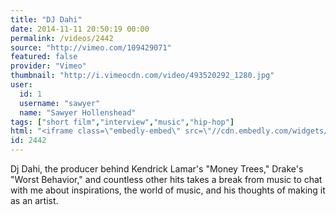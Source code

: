 ```yaml
---
title: "DJ Dahi"
date: 2014-11-11 20:50:19 00:00
permalink: /videos/2442
source: "http://vimeo.com/109429071"
featured: false
provider: "Vimeo"
thumbnail: "http://i.vimeocdn.com/video/493520292_1280.jpg"
user:
  id: 1
  username: "sawyer"
  name: "Sawyer Hollenshead"
tags: ["short film","interview","music","hip-hop"]
html: "<iframe class=\"embedly-embed\" src=\"//cdn.embedly.com/widgets/media.html?src=http%3A%2F%2Fplayer.vimeo.com%2Fvideo%2F109429071&wmode=transparent&src_secure=1&url=http%3A%2F%2Fvimeo.com%2F109429071&image=http%3A%2F%2Fi.vimeocdn.com%2Fvideo%2F493520292_1280.jpg&key=daaebf4d9cdd46779200162d0ca86e20&type=text%2Fhtml&schema=vimeo\" width=\"1920\" height=\"1080\" scrolling=\"no\" frameborder=\"0\" allowfullscreen></iframe>"
id: 2442
---
```


Dj Dahi, the producer behind Kendrick Lamar's "Money Trees," Drake's "Worst Behavior," and countless other hits takes a break from music to chat with me about inspirations, the world of music, and his thoughts of making it as an artist.